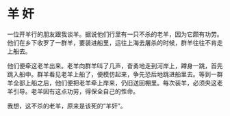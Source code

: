 # 羊 奸

一位开羊行的朋友跟我谈羊。据说他们行里有一只不杀的老羊，因为它颇有功劳。他们在乡下收罗了一群羊，要装进船里，运往上海去屠杀的时候，群羊往往不肯走上船去。 

他们便牵这老羊出来。老羊向群羊叫了几声，奋勇地走到河岸上，蹲身一跳，首先跳入船中。群羊看见老羊上船了，便模仿起来，争先恐后地跳进船里去。等到一群羊全部上船之后，他们便把老羊牵上岸来，仍旧送回棚里。每次装羊，必须央这老羊引导。老羊因有这点功劳，得保全自己的性命。 

我想，这不杀的老羊，原来是该死的“羊奸”。